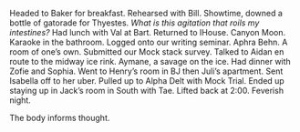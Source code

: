 Headed to Baker for breakfast. Rehearsed with Bill. Showtime, downed a bottle of gatorade for Thyestes. *What is this agitation that roils my intestines?* Had lunch with Val at Bart. Returned to IHouse. Canyon Moon. Karaoke in the bathroom. Logged onto our writing seminar. Aphra Behn. A room of one’s own. Submitted our Mock stack survey. Talked to Aidan en route to the midway ice rink. Aymane, a savage on the ice. Had dinner with Zofie and Sophia. Went to Henry’s room in BJ then Juli’s apartment. Sent Isabella off to her uber. Pulled up to Alpha Delt with Mock Trial. Ended up staying up in Jack’s room in South with Tae. Lifted back at 2:00. Feverish night. 

The body informs thought.
